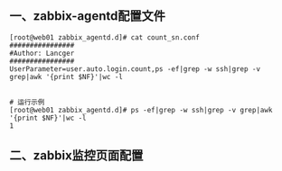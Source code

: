 ## 一、zabbix-agentd配置文件
```
[root@web01 zabbix_agentd.d]# cat count_sn.conf 
################
#Author: Lancger
################
UserParameter=user.auto.login.count,ps -ef|grep -w ssh|grep -v grep|awk '{print $NF}'|wc -l


# 运行示例
[root@web01 zabbix_agentd.d]# ps -ef|grep -w ssh|grep -v grep|awk '{print $NF}'|wc -l
1
```

## 二、zabbix监控页面配置

